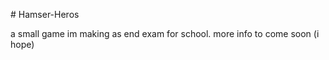 #   H a m s e r - H e r o s  

a small game im making as end exam for school.
more info to come soon (i hope)
